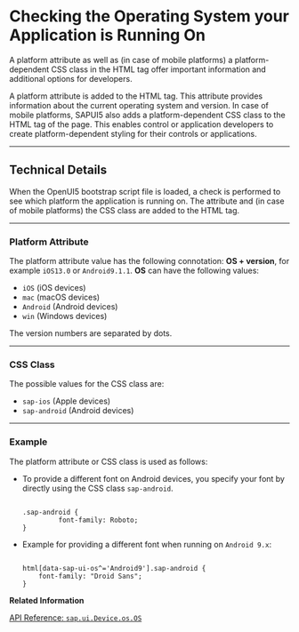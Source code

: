 <!-- loiod1b26a248c0a47f6a96849236250dc90 -->

# Checking the Operating System your Application is Running On

A platform attribute as well as \(in case of mobile platforms\) a platform-dependent CSS class in the HTML tag offer important information and additional options for developers.

A platform attribute is added to the HTML tag. This attribute provides information about the current operating system and version. In case of mobile platforms, SAPUI5 also adds a platform-dependent CSS class to the HTML tag of the page. This enables control or application developers to create platform-dependent styling for their controls or applications.

***

## Technical Details

When the OpenUI5 bootstrap script file is loaded, a check is performed to see which platform the application is running on. The attribute and \(in case of mobile platforms\) the CSS class are added to the HTML tag.

***

### Platform Attribute

The platform attribute value has the following connotation: **OS + version**, for example `iOS13.0` or `Android9.1.1`. **OS** can have the following values:

-   `iOS` \(iOS devices\)
-   `mac` \(macOS devices\)
-   `Android` \(Android devices\)
-   `win` \(Windows devices\)

The version numbers are separated by dots.

***

### CSS Class

The possible values for the CSS class are:

-   `sap-ios` \(Apple devices\)
-   `sap-android` \(Android devices\)

***

### Example

The platform attribute or CSS class is used as follows:

-   To provide a different font on Android devices, you specify your font by directly using the CSS class `sap-android`.

    ```
    
    .sap-android {
    	     font-family: Roboto;
    }
    ```

-   Example for providing a different font when running on `Android 9.x`:

    ```
    
    html[data-sap-ui-os^='Android9'].sap-android {
    	font-family: "Droid Sans";
    }
    ```


**Related Information**  


[API Reference: `sap.ui.Device.os.OS`](https://ui5.sap.com/#/api/sap.ui.Device.os.OS)

